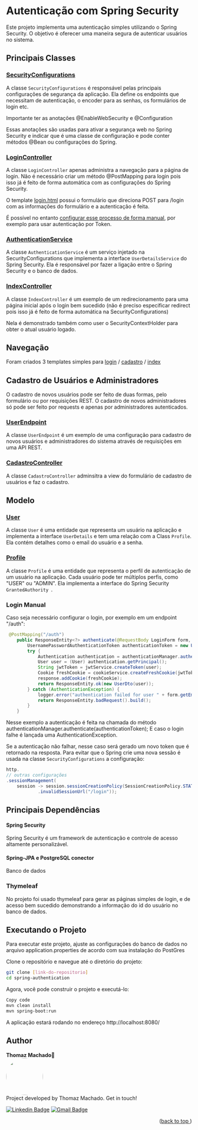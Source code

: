# Autenticação com Spring Security

Este projeto implementa uma autenticação simples utilizando o Spring Security. O objetivo é oferecer uma maneira segura de autenticar usuários no sistema.

## Principais Classes

### [SecurityConfigurations](https://github.com/thomazcm/spring-authentication/blob/master/src/main/java/br/com/businesstec/springauthentication/config/SecurityConfigurations.java)

A classe `SecurityConfigurations` é responsável pelas principais configurações de segurança da aplicação. Ela define os endpoints que necessitam de autenticação, o encoder para as senhas, os formulários de login etc.

Importante ter as anotações @EnableWebSecurity e @Configuration

Essas anotações são usadas para ativar a segurança web no Spring Security e indicar que é uma classe de configuração e pode conter métodos @Bean ou configurações do Spring.

### [LoginController](https://github.com/thomazcm/spring-authentication/blob/master/src/main/java/br/com/businesstec/springauthentication/controller/LoginController.java)

A classe `LoginController` apenas administra a navegação para a página de login. Não é necessário criar um método @PostMapping para login pois isso já é feito de forma automática com as configurações do Spring Security.

O template [login.html](https://github.com/thomazcm/spring-authentication/blob/master/src/main/resources/templates/login.html) possui o formulário que direciona POST para /login com as informações do formulário e a autenticação é feita.

É possível no entanto [configurar esse processo de forma manual](#login-manual), por exemplo para usar autenticação por Token.


### [AuthenticationService](https://github.com/thomazcm/spring-authentication/blob/master/src/main/java/br/com/businesstec/springauthentication/config/AuthenticationService.java)

A classe `AuthenticationService` é um serviço injetado na SecurityConfigurations que implementa a interface `UserDetailsService` do Spring Security. Ela é responsável por fazer a ligação entre o Spring Security e o banco de dados.


### [IndexController](https://github.com/thomazcm/spring-authentication/blob/master/src/main/java/br/com/businesstec/springauthentication/controller/IndexController)

A classe `IndexController` é um exemplo de um redirecionamento para uma página inicial após o login bem sucedido (não é preciso especificar redirect pois isso já é feito de forma automática na SecurityConfigurations)

Nela é demonstrado também como user o SecurityContextHolder para obter o atual usuário logado.

## Navegação
Foram criados 3 templates simples para [login](https://github.com/thomazcm/spring-authentication/blob/master/src/main/resources/templates/login.html) / [cadastro](https://github.com/thomazcm/spring-authentication/blob/master/src/main/resources/templates/cadastro.html) / [index](https://github.com/thomazcm/spring-authentication/blob/master/src/main/resources/templates/index.html)

## Cadastro de Usuários e Administradores
O cadastro de novos usuários pode ser feito de duas formas, pelo formulário ou por requisições REST. O cadastro de novos administradores só pode ser feito por requests e apenas por administradores autenticados.

### [UserEndpoint](https://github.com/thomazcm/spring-authentication/blob/master/src/main/java/br/com/businesstec/springauthentication/endpoint/UserEndpoint.java)

A classe `UserEndpoint` é um exemplo de uma configuração para cadastro de novos usuários e administradores do sistema através de requisições em uma API REST.

### [CadastroController](https://github.com/thomazcm/spring-authentication/blob/master/src/main/java/br/com/businesstec/springauthentication/controller/CadastroController.java)

A classe `CadastroController` adminsitra a view do formulário de cadastro de usuários e faz o cadastro. 

## Modelo

### [User](https://github.com/thomazcm/spring-authentication/blob/master/src/main/java/br/com/businesstec/springauthentication/model/User.java)

A classe `User` é uma entidade que representa um usuário na aplicação e implementa a interface `UserDetails` e tem uma relação com a Class `Profile`. Ela contém detalhes como o email do usuário e a senha.

### [Profile](https://github.com/thomazcm/spring-authentication/blob/master/src/main/java/br/com/businesstec/springauthentication/model/Profile.java)

A classe `Profile` é uma entidade que representa o perfil de autenticação de um usuário na aplicação. Cada usuário pode ter múltiplos perfis, como "USER" ou "ADMIN". Ela implementa a interface do Spring Security `GrantedAuthority `.


### Login Manual
Caso seja necessário configurar o login, por exemplo em um endpoint "/auth":
```java
 @PostMapping("/auth")
    public ResponseEntity<?> authenticate(@RequestBody LoginForm form, HttpServletResponseresponse) {
        UsernamePasswordAuthenticationToken authenticationToken = new UsernamePasswordAuthenticationToken(form.getEmail(), form.getPassword());
        try {
            Authentication authentication = authenticationManager.authenticate(authenticationToken);
            User user = (User) authentication.getPrincipal();
            String jwtToken = jwtService.createToken(user);
            Cookie freshCookie = cookieService.createFreshCookie(jwtToken);
            response.addCookie(freshCookie);
            return ResponseEntity.ok(new UserDto(user));
        } catch (AuthenticationException) {
            logger.error("authentication failed for user " + form.getEmail()+ System.lineSeparator() + e.getMessage());
            return ResponseEntity.badRequest().build();
        }
    }
```
Nesse exemplo a autenticação é feita na chamada do método authenticationManager.authenticate(authenticationToken);
E caso o login falhe é lançada uma AuthenticationException.

Se a autenticação não falhar, nesse caso será gerado um novo token que é retornado na resposta. 
Para evitar que o Spring crie uma nova sessão é usada na classe `SecurityConfigurations` a configuração:
```java
http.
// outras configurações
.sessionManagement(
    session -> session.sessionCreationPolicy(SessionCreationPolicy.STATELESS)
            .invalidSessionUrl("/login"));

```

## Principais Dependências

#### Spring Security

Spring Security é um framework de autenticação e controle de acesso altamente personalizável. 

#### Spring-JPA e PostgreSQL conector
Banco de dados

### Thymeleaf
No projeto foi usado thymeleaf para gerar as páginas simples de login, e de acesso bem sucedido demonstrando a informação do id do usuário no banco de dados.

## Executando o Projeto

Para executar este projeto, ajuste as configurações do banco de dados no arquivo application.properties de acordo com sua instalação do PostGres

Clone o repositório e navegue até o diretório do projeto:

```bash
git clone [link-do-repositorio]
cd spring-authentication

```
Agora, você pode construir o projeto e executá-lo:

```bash
Copy code
mvn clean install
mvn spring-boot:run
```
A aplicação estará rodando no endereço http://localhost:8080/


## Author
<b>Thomaz Machado</b>🚀<br />
 <img style="border-radius: 50%;" src="https://avatars.githubusercontent.com/u/71472870?s=460&u=61b426b901b8fe02e12019b1fdb67bf0072d4f00&v=4" width="100px;" alt=""/><br />
Project developed by Thomaz Machado. Get in touch!  

[![Linkedin Badge](https://img.shields.io/badge/-Thomaz-blue?style=flat-square&logo=Linkedin&logoColor=white&link=https://www.linkedin.com/in/thomazcm)](https://www.linkedin.com/in/thomazcm) 
[![Gmail Badge](https://img.shields.io/badge/-thomazcm@gmail.com-c14438?style=flat-square&logo=Gmail&logoColor=white&link=mailto:thomazcm@gmail.com)](mailto:thomazcm@gmail.com)
 
 <p align="right">(<a href="#readme-top">back to top
</a>)</p>